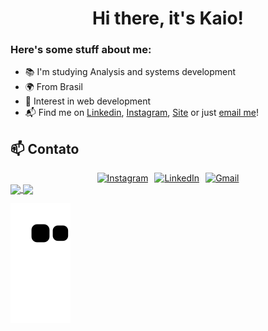 <h1 align="center">Hi there, it's Kaio!</h1>

### Here's some stuff about me:

- 📚 I'm studying Analysis and systems development
- 🌍 From Brasil
- 🌱 Interest in web development
- 📬 Find me on [Linkedin](https://linkedin.com/in/kaiogerhardt), [Instagram](https://www.instagram.com/kaiogerhardt/), [Site](http://kaiogerhardt.dev.br/) or just [email me](mailto:kaio@kaiogerhardt.dev.br)!

## 📫 Contato
<div align="center" style="display: flex; justify-content: center; gap: 10px; flex-wrap: wrap;">
  <a href="https://www.instagram.com/kaiogerhardt/" target="_blank">
    <img src="https://img.shields.io/badge/Instagram-E4405F?style=for-the-badge&logo=instagram&logoColor=white" alt="Instagram">
  </a>
  
  <a href="https://www.linkedin.com/in/kaiogerhardt/" target="_blank">
    <img src="https://img.shields.io/badge/LinkedIn-0077B5?style=for-the-badge&logo=linkedin&logoColor=white" alt="LinkedIn">
  </a>
  
  <a href="mailto:gerhardt.kaio@gmail.com" target="_blank">
    <img src="https://img.shields.io/badge/Gmail-D14836?style=for-the-badge&logo=gmail&logoColor=white" alt="Gmail">
  </a>
</div>

<a href=https://github.com/kaiogerhardt>
  <img align="center" height="160em" src="https://github-readme-stats.vercel.app/api?username=kaiogerhardt&custom_title=My%20GIthub%20Stats%21&theme=github_dark&count_private=true&include_all_commits=true&show_icons=true" />
  <img align="center" height="160em" src="https://github-readme-stats.vercel.app/api/top-langs/?username=kaiogerhardt&custom_title=Which%20languages%20I%20use%20the%20most%3F&theme=github_dark&hide=ampl,tex&layout=compact&langs_count=6" />
</a>

![Snake animation](https://github.com/kaiogerhardt/kaiogerhardt/blob/output/github-contribution-grid-snake.svg)
